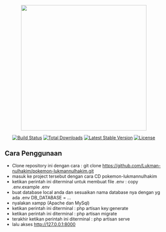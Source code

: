 <p align="center"><a href="https://laravel.com" target="_blank"><img src="https://raw.githubusercontent.com/laravel/art/master/logo-lockup/5%20SVG/2%20CMYK/1%20Full%20Color/laravel-logolockup-cmyk-red.svg" width="400"></a></p>

<p align="center">
<a href="https://travis-ci.org/laravel/framework"><img src="https://travis-ci.org/laravel/framework.svg" alt="Build Status"></a>
<a href="https://packagist.org/packages/laravel/framework"><img src="https://img.shields.io/packagist/dt/laravel/framework" alt="Total Downloads"></a>
<a href="https://packagist.org/packages/laravel/framework"><img src="https://img.shields.io/packagist/v/laravel/framework" alt="Latest Stable Version"></a>
<a href="https://packagist.org/packages/laravel/framework"><img src="https://img.shields.io/packagist/l/laravel/framework" alt="License"></a>
</p>

## Cara Penggunaan
- Clone repository ini dengan cara : git clone https://github.com/Lukman-nulhakim/pokemon-lukmannulhakim.git
- masuk ke project tersebut dengan cara CD pokemon-lukmannulhakim
- ketikan perintah ini diterminal untuk membuat file .env : copy .env.example .env
- buat database local anda dan sesuaikan nama database nya dengan yg ada .env DB_DATABASE = ...
- nyalakan xampp (Apache dan MySql)
- ketikan perintah ini diterminal : php artisan key:generate
- ketikan perintah ini diterminal : php artisan migrate
- terakhir ketikan perintah ini diterminal : php artisan serve
- lalu akses http://127.0.0.1:8000


